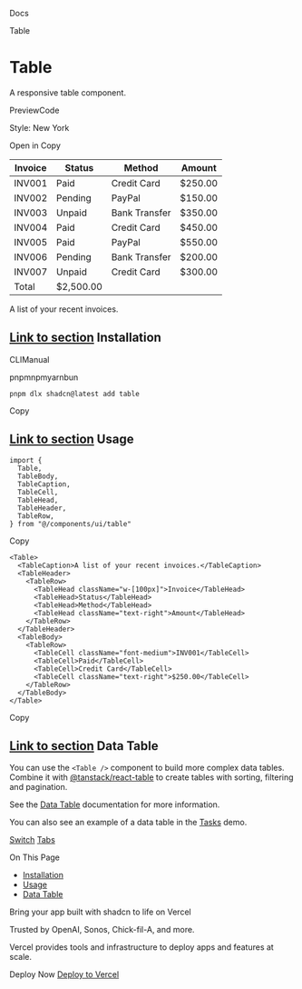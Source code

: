 Docs

Table

# Table

A responsive table component.

PreviewCode

Style: New York

Open in Copy

| Invoice | Status | Method | Amount |
| --- | --- | --- | --- |
| INV001 | Paid | Credit Card | $250.00 |
| INV002 | Pending | PayPal | $150.00 |
| INV003 | Unpaid | Bank Transfer | $350.00 |
| INV004 | Paid | Credit Card | $450.00 |
| INV005 | Paid | PayPal | $550.00 |
| INV006 | Pending | Bank Transfer | $200.00 |
| INV007 | Unpaid | Credit Card | $300.00 |
| Total | $2,500.00 |

A list of your recent invoices.

## [Link to section](\#installation) Installation

CLIManual

pnpmnpmyarnbun

```relative font-mono text-sm leading-none
pnpm dlx shadcn@latest add table

```

Copy

## [Link to section](\#usage) Usage

```relative rounded bg-muted px-[0.3rem] py-[0.2rem] font-mono text-sm
import {
  Table,
  TableBody,
  TableCaption,
  TableCell,
  TableHead,
  TableHeader,
  TableRow,
} from "@/components/ui/table"
```

Copy

```relative rounded bg-muted px-[0.3rem] py-[0.2rem] font-mono text-sm
<Table>
  <TableCaption>A list of your recent invoices.</TableCaption>
  <TableHeader>
    <TableRow>
      <TableHead className="w-[100px]">Invoice</TableHead>
      <TableHead>Status</TableHead>
      <TableHead>Method</TableHead>
      <TableHead className="text-right">Amount</TableHead>
    </TableRow>
  </TableHeader>
  <TableBody>
    <TableRow>
      <TableCell className="font-medium">INV001</TableCell>
      <TableCell>Paid</TableCell>
      <TableCell>Credit Card</TableCell>
      <TableCell className="text-right">$250.00</TableCell>
    </TableRow>
  </TableBody>
</Table>
```

Copy

## [Link to section](\#data-table) Data Table

You can use the `<Table />` component to build more complex data tables. Combine it with [@tanstack/react-table](https://tanstack.com/table/v8) to create tables with sorting, filtering and pagination.

See the [Data Table](/docs/components/data-table) documentation for more information.

You can also see an example of a data table in the [Tasks](/examples/tasks) demo.

[Switch](/docs/components/switch) [Tabs](/docs/components/tabs)

On This Page

- [Installation](#installation)
- [Usage](#usage)
- [Data Table](#data-table)

Bring your app built with shadcn to life on Vercel

Trusted by OpenAI, Sonos, Chick-fil-A, and more.

Vercel provides tools and infrastructure to deploy apps and features at scale.

Deploy Now [Deploy to Vercel](https://vercel.com/new?utm_source=shadcn_site&utm_medium=web&utm_campaign=docs_cta_deploy_now_callout)
